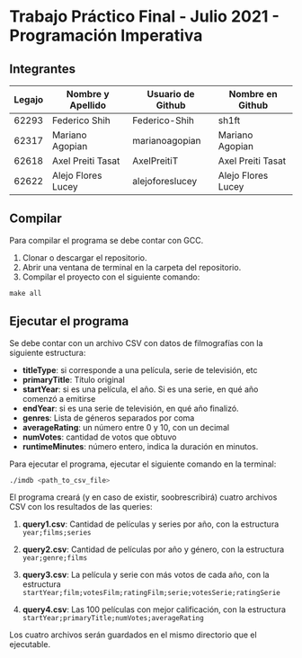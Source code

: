 # Trabajo Práctico Final - Julio 2021 - Programación Imperativa

## Integrantes

| Legajo | Nombre y Apellido | Usuario de Github | Nombre en Github |
|--------|-------------------|-------------------|------------------|
| 62293  | Federico Shih     | Federico-Shih     | sh1ft            |
| 62317  | Mariano Agopian   | marianoagopian    | Mariano Agopian  |
| 62618  | Axel Preiti Tasat | AxelPreitiT       | Axel Preiti Tasat|
| 62622  | Alejo Flores Lucey | alejoforeslucey  | Alejo Flores Lucey |

## Compilar

Para compilar el programa se debe contar con GCC.

1. Clonar o descargar el repositorio.
2. Abrir una ventana de terminal en la carpeta del repositorio.
3. Compilar el proyecto con el siguiente comando:

```asm
make all
```

## Ejecutar el programa

Se debe contar con un archivo CSV con datos de filmografías con la siguiente estructura:

* **titleType**: si corresponde a una película, serie de televisión, etc 
* **primaryTitle**: Título original 
* **startYear**: si es una película, el año. Si es una serie, en qué año comenzó a emitirse
* **endYear**: si es una serie de televisión, en qué año finalizó.
* **genres**: Lista de géneros separados por coma
* **averageRating**: un número entre 0 y 10, con un decimal
* **numVotes**: cantidad de votos que obtuvo
* **runtimeMinutes**: número entero, indica la duración en minutos. 

Para ejecutar el programa, ejecutar el siguiente comando en la terminal:

```asm
./imdb <path_to_csv_file>
```

El programa creará (y en caso de existir, soobrescribirá) cuatro archivos CSV con los resultados de las queries:

1. **query1.csv**: Cantidad de películas y series por año, con la estructura `year;films;series`

2. **query2.csv**: Cantidad de películas por año y género, con la estructura `year;genre;films`

3. **query3.csv**: La película y serie con más votos de cada año, con la estructura `startYear;film;votesFilm;ratingFilm;serie;votesSerie;ratingSerie`

4. **query4.csv**: Las 100 películas con mejor calificación, con la estructura `startYear;primaryTitle;numVotes;averageRating`

Los cuatro archivos serán guardados en el mismo directorio que el ejecutable.

